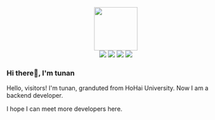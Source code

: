 <div id="header" align="center">
  <img src="https://media.giphy.com/media/WIQ0N0OUvei1OW1h9Z/giphy.gif" width="100"/>
</div>
<div id="badges" align="center">
  <img src="https://img.shields.io/github/followers/here-tunan?logo=github"/>
  <img src="https://img.shields.io/badge/Java-gray"/>
  <img src="https://img.shields.io/badge/Vue-green"/>
  <img src="https://img.shields.io/badge/Golang-yellow"/>
</div>

### Hi there👋, I'm tunan

Hello, visitors! I'm tunan, granduted from HoHai University. Now I am a backend developer. 

I hope I can meet more developers here.

